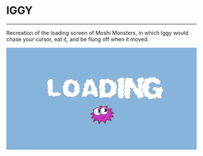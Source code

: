# IGGY 
---
Recreation of the loading screen of Moshi Monsters, in which Iggy would chase your cursor, eat it, and be flung off when it moved.


![Loading screen example](/assets/loading_screen.png)